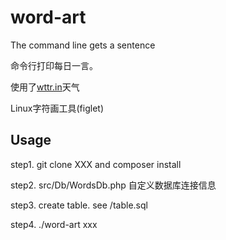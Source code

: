 # word-art
The command line gets a sentence

命令行打印每日一言。

使用了[wttr.in](http://wttr.in)天气

Linux字符画工具(figlet)

## Usage

step1. git clone XXX and composer install

step2. src/Db/WordsDb.php 自定义数据库连接信息

step3. create table. see /table.sql

step4. ./word-art xxx
